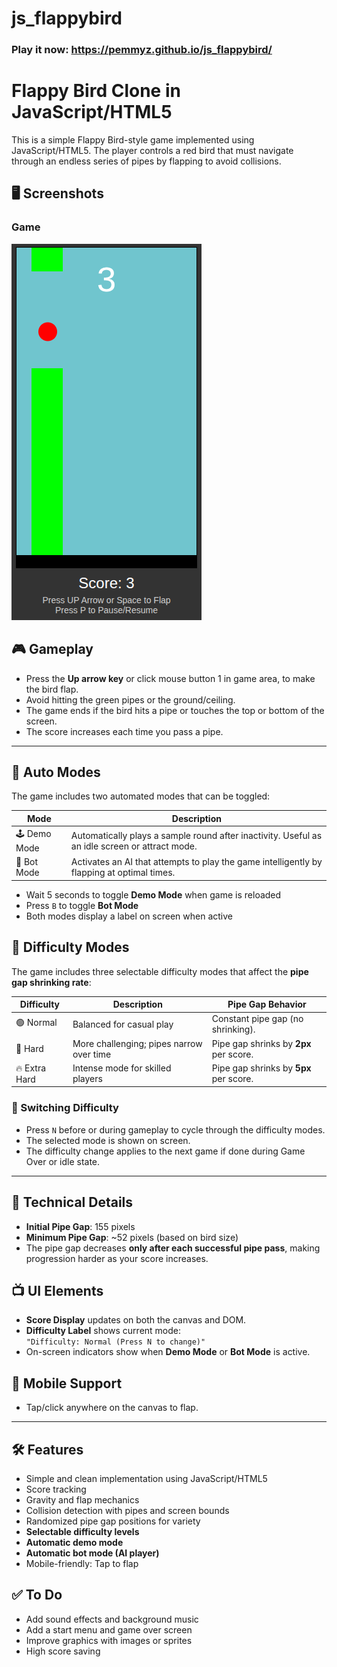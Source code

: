 # js_flappybird

### Play it now: https://pemmyz.github.io/js_flappybird/


# Flappy Bird Clone in JavaScript/HTML5

This is a simple Flappy Bird-style game implemented using JavaScript/HTML5. The player controls a red bird that must navigate through an endless series of pipes by flapping to avoid collisions.


## 🖥️ Screenshots

### Game
![Game 1](screenshots/game_1.png)

## 🎮 Gameplay

- Press the **Up arrow key** or click mouse button 1 in game area, to make the bird flap.
- Avoid hitting the green pipes or the ground/ceiling.
- The game ends if the bird hits a pipe or touches the top or bottom of the screen.
- The score increases each time you pass a pipe.


---

## 🤖 Auto Modes

The game includes two automated modes that can be toggled:

| Mode           | Description |
|----------------|-------------|
| 🕹️ Demo Mode    | Automatically plays a sample round after inactivity. Useful as an idle screen or attract mode. |
| 🤖 Bot Mode     | Activates an AI that attempts to play the game intelligently by flapping at optimal times. |

- Wait 5 seconds to toggle **Demo Mode** when game is reloaded
- Press `B` to toggle **Bot Mode**
- Both modes display a label on screen when active



## 🚦 Difficulty Modes

The game includes three selectable difficulty modes that affect the **pipe gap shrinking rate**:

| Difficulty      | Description                                                | Pipe Gap Behavior                         |
|----------------|------------------------------------------------------------|-------------------------------------------|
| 🟢 Normal       | Balanced for casual play                                   | Constant pipe gap (no shrinking).         |
| 🔴 Hard         | More challenging; pipes narrow over time                   | Pipe gap shrinks by **2px** per score.    |
| 🔥 Extra Hard   | Intense mode for skilled players                           | Pipe gap shrinks by **5px** per score.    |

### 🔁 Switching Difficulty

- Press `N` before or during gameplay to cycle through the difficulty modes.
- The selected mode is shown on screen.
- The difficulty change applies to the next game if done during Game Over or idle state.

---

## 📐 Technical Details

- **Initial Pipe Gap**: 155 pixels
- **Minimum Pipe Gap**: ~52 pixels (based on bird size)
- The pipe gap decreases **only after each successful pipe pass**, making progression harder as your score increases.

## 📺 UI Elements

- **Score Display** updates on both the canvas and DOM.
- **Difficulty Label** shows current mode:  
  `"Difficulty: Normal (Press N to change)"`
- On-screen indicators show when **Demo Mode** or **Bot Mode** is active.
  
## 📱 Mobile Support

- Tap/click anywhere on the canvas to flap.

---


## 🛠️ Features

- Simple and clean implementation using JavaScript/HTML5  
- Score tracking  
- Gravity and flap mechanics  
- Collision detection with pipes and screen bounds  
- Randomized pipe gap positions for variety  
- **Selectable difficulty levels**
- **Automatic demo mode**  
- **Automatic bot mode (AI player)**  
- Mobile-friendly: Tap to flap  

## ✅ To Do

- Add sound effects and background music  
- Add a start menu and game over screen  
- Improve graphics with images or sprites  
- High score saving

